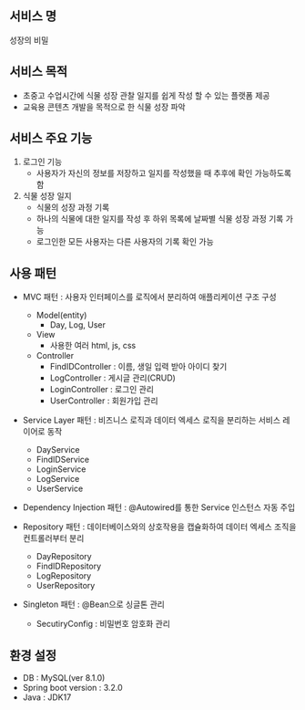 ## 서비스 명
성장의 비밀

## 서비스 목적
- 초중고 수업시간에 식물 성장 관찰 일지를 쉽게 작성 할 수 있는 플랫폼 제공
- 교육용 콘텐츠 개발을 목적으로 한 식물 성장 파악

## 서비스 주요 기능
1. 로그인 기능
   - 사용자가 자신의 정보를 저장하고 일지를 작성했을 때 추후에 확인 가능하도록 함
2. 식물 성장 일지
   - 식물의 성장 과정 기록
   - 하나의 식물에 대한 일지를 작성 후 하위 목록에 날짜별 식물 성장 과정 기록 가능
   - 로그인한 모든 사용자는 다른 사용자의 기록 확인 가능
  
## 사용 패턴

- MVC 패턴 : 사용자 인터페이스를 로직에서 분리하여 애플리케이션 구조 구성
  - Model(entity)
    - Day, Log, User
  - View
    - 사용한 여러 html, js, css
  - Controller
    - FindIDController : 이름, 생일 입력 받아 아이디 찾기
    - LogController : 게시글 관리(CRUD)
    - LoginController : 로그인 관리
    - UserController : 회원가입 관리
      
- Service Layer 패턴 : 비즈니스 로직과 데이터 엑세스 로직을 분리하는 서비스 레이어로 동작
  - DayService
  - FindIDService
  - LoginService
  - LogService
  - UserService
     
- Dependency Injection 패턴 : @Autowired를 통한 Service 인스턴스 자동 주입

- Repository 패턴 : 데이터베이스와의 상호작용을 캡슐화하여 데이터 엑세스 조직을 컨트롤러부터 분리
  - DayRepository
  - FindIDRepository
  - LogRepository
  - UserRepository
  
- Singleton 패턴 : @Bean으로 싱글톤 관리
  - SecutiryConfig : 비밀번호 암호화 관리

## 환경 설정
- DB : MySQL(ver 8.1.0)
- Spring boot version : 3.2.0
- Java : JDK17
